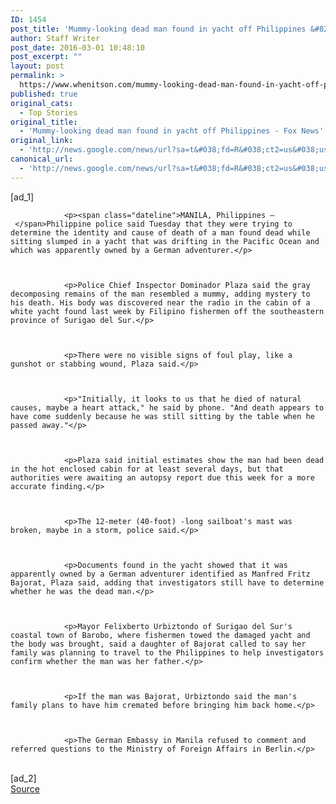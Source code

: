 ```yaml
---
ID: 1454
post_title: 'Mummy-looking dead man found in yacht off Philippines &#8211; Fox News'
author: Staff Writer
post_date: 2016-03-01 10:48:10
post_excerpt: ""
layout: post
permalink: >
  https://www.whenitson.com/mummy-looking-dead-man-found-in-yacht-off-philippines-fox-news/
published: true
original_cats:
  - Top Stories
original_title:
  - 'Mummy-looking dead man found in yacht off Philippines - Fox News'
original_link:
  - 'http://news.google.com/news/url?sa=t&#038;fd=R&#038;ct2=us&#038;usg=AFQjCNFmDH7lGucuoSwKmQOeJTj8UOzz6Q&#038;clid=c3a7d30bb8a4878e06b80cf16b898331&#038;cid=52779053781626&#038;ei=aXPVVqjRJsuChQG7gLXoBA&#038;url=http://www.foxnews.com/world/2016/03/01/mummy-looking-dead-man-found-in-yacht-off-philippines.html'
canonical_url:
  - 'http://news.google.com/news/url?sa=t&#038;fd=R&#038;ct2=us&#038;usg=AFQjCNFmDH7lGucuoSwKmQOeJTj8UOzz6Q&#038;clid=c3a7d30bb8a4878e06b80cf16b898331&#038;cid=52779053781626&#038;ei=aXPVVqjRJsuChQG7gLXoBA&#038;url=http://www.foxnews.com/world/2016/03/01/mummy-looking-dead-man-found-in-yacht-off-philippines.html'
---
```

 [ad_1]
<br><div readability="79">
    
        
        
        
            
                <p><span class="dateline">MANILA, Philippines –  </span>Philippine police said Tuesday that they were trying to determine the identity and cause of death of a man found dead while sitting slumped in a yacht that was drifting in the Pacific Ocean and which was apparently owned by a German adventurer.</p>                
                

            
                <p>Police Chief Inspector Dominador Plaza said the gray decomposing remains of the man resembled a mummy, adding mystery to his death. His body was discovered near the radio in the cabin of a white yacht found last week by Filipino fishermen off the southeastern province of Surigao del Sur.</p>                
                

            
                <p>There were no visible signs of foul play, like a gunshot or stabbing wound, Plaza said.</p>                
                

            
                <p>"Initially, it looks to us that he died of natural causes, maybe a heart attack," he said by phone. "And death appears to have come suddenly because he was still sitting by the table when he passed away."</p>                
                

            
                <p>Plaza said initial estimates show the man had been dead in the hot enclosed cabin for at least several days, but that authorities were awaiting an autopsy report due this week for a more accurate finding.</p>                
                

            
                <p>The 12-meter (40-foot) -long sailboat's mast was broken, maybe in a storm, police said.</p>                
                

            
                <p>Documents found in the yacht showed that it was apparently owned by a German adventurer identified as Manfred Fritz Bajorat, Plaza said, adding that investigators still have to determine whether he was the dead man.</p>                
                

            
                <p>Mayor Felixberto Urbiztondo of Surigao del Sur's coastal town of Barobo, where fishermen towed the damaged yacht and the body was brought, said a daughter of Bajorat called to say her family was planning to travel to the Philippines to help investigators confirm whether the man was her father.</p>                
                

            
                <p>If the man was Bajorat, Urbiztondo said the man's family plans to have him cremated before bringing him back home.</p>                
                

            
                <p>The German Embassy in Manila refused to comment and referred questions to the Ministry of Foreign Affairs in Berlin.</p>                
                

            

            
                
                    
                
                


 

            
        
    
</div>
<br>[ad_2]
<br><a href="http://news.google.com/news/url?sa=t&#038;fd=R&#038;ct2=us&#038;usg=AFQjCNFmDH7lGucuoSwKmQOeJTj8UOzz6Q&#038;clid=c3a7d30bb8a4878e06b80cf16b898331&#038;cid=52779053781626&#038;ei=aXPVVqjRJsuChQG7gLXoBA&#038;url=http://www.foxnews.com/world/2016/03/01/mummy-looking-dead-man-found-in-yacht-off-philippines.html">Source </a>